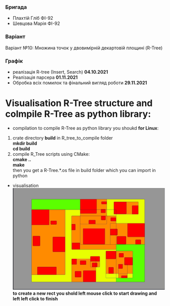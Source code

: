 ### Бригада
* Плахтій Гліб ФІ-92
* Шевцова Марія ФІ-92

### Варіант
Варіант №10: Множина точок у двовимірній декартовій площині (R-Tree)

### Графік
* реалізація R-tree (Insert, Search)
	**04.10.2021**
* Реалізація парсера
	**01.11.2021**
* Обробка всіх помилок та фінальний вигляд роботи
	**29.11.2021**



# Visualisation R-Tree structure and colmpile R-Tree as python library:
* compilation
to compile R-Tree as python library you shoukd **for Linux**:  
1) crate directory **build** in R_tree_to_compile folder  
**mkdir build**  
**cd build**  
2) compile R_Tree scripts using CMake:   
**cmake ..**  
**make**  
then you get a R-Tree.\*.os file in build folder which you can import in python  
* visualisation
![visulisation](https://github.com/GlebPlakhtii/aaf-labs-2021/blob/master/plakhtii_fi-92_shevtsova_fi-92/visualisation.jpg)  
**to create a new rect you shold left mouse click to start drawing and left left click to finish**  







